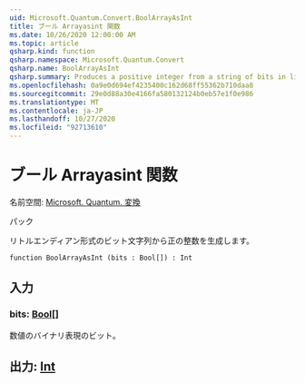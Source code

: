 ```yaml
---
uid: Microsoft.Quantum.Convert.BoolArrayAsInt
title: ブール Arrayasint 関数
ms.date: 10/26/2020 12:00:00 AM
ms.topic: article
qsharp.kind: function
qsharp.namespace: Microsoft.Quantum.Convert
qsharp.name: BoolArrayAsInt
qsharp.summary: Produces a positive integer from a string of bits in little endian format.
ms.openlocfilehash: 0a9e0d694ef4235400c162d68ff55362b710daa8
ms.sourcegitcommit: 29e0d88a30e4166fa580132124b0eb57e1f0e986
ms.translationtype: MT
ms.contentlocale: ja-JP
ms.lasthandoff: 10/27/2020
ms.locfileid: "92713610"
---
```

# <a name="boolarrayasint-function"></a>ブール Arrayasint 関数

名前空間: [Microsoft. Quantum. 変換](xref:Microsoft.Quantum.Convert)

パック [](https://nuget.org/packages/)


リトルエンディアン形式のビット文字列から正の整数を生成します。

```qsharp
function BoolArrayAsInt (bits : Bool[]) : Int
```


## <a name="input"></a>入力

### <a name="bits--bool"></a>bits: [Bool](xref:microsoft.quantum.lang-ref.bool)[]

数値のバイナリ表現のビット。



## <a name="output--int"></a>出力: [Int](xref:microsoft.quantum.lang-ref.int)

